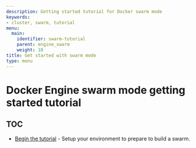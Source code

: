```yaml
---
description: Getting started tutorial for Docker swarm mode
keywords:
- cluster, swarm, tutorial
menu:
  main:
    identifier: swarm-tutorial
    parent: engine_swarm
    weight: 10
title: Get started with swarm mode
type: menu
---
```


#  Docker Engine swarm mode getting started tutorial

## TOC

-   [Begin the tutorial](index.md) - Setup your environment to prepare
    to build a swarm.
